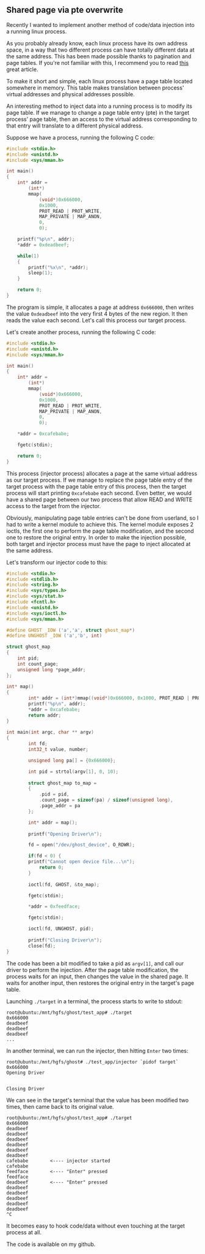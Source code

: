 ## Shared page via pte overwrite

Recently I wanted to implement another method of code/data injection into a 
running linux process. 

As you probably already know, each linux process have its own address space, 
in a way that two different process can have totally different data at the same 
address. This has been made possible thanks to pagination and page tables. If 
you're not familiar with this, I recommend you to read 
[this](https://www.triplefault.io/2017/07/introduction-to-ia-32e-hardware-paging.html) great article.

To make it short and simple, each linux process have a page table located 
somewhere in memory. This table makes translation between process' virtual 
addresses and physical addresses possible.

An interesting method to inject data into a running process is to modify its 
page table. If we manage to change a page table entry (pte) in the target process' 
page table, then an access to the virtual address corresponding to that entry will 
translate to a different physical address.

Suppose we have a process, running the following C code:

```c
#include <stdio.h>
#include <unistd.h>
#include <sys/mman.h>

int main()
{
    int* addr = 
        (int*)
        mmap(
            (void*)0x666000, 
            0x1000, 
            PROT_READ | PROT_WRITE, 
            MAP_PRIVATE | MAP_ANON, 
            0, 
            0);

    printf("%p\n", addr);
    *addr = 0xdeadbeef;

    while(1)
    {
        printf("%x\n", *addr);
        sleep(1);
    }

    return 0;
}
```

The program is simple, it allocates a page at address `0x666000`, then writes 
the value `0xdeadbeef` into the very first 4 bytes of the new region. It then 
reads the value each second. Let's call this process our target process.

Let's create another process, running the following C code: 

```c
#include <stdio.h>
#include <unistd.h>
#include <sys/mman.h>

int main()
{
    int* addr = 
        (int*)
        mmap(
            (void*)0x666000, 
            0x1000, 
            PROT_READ | PROT_WRITE, 
            MAP_PRIVATE | MAP_ANON, 
            0, 
            0);

    *addr = 0xcafebabe;

    fgetc(stdin);

    return 0;
}
```

This process (injector process) allocates a page at the same virtual address as our target
process. If we manage to replace the page table entry of the target process
with the page table entry of this process, then the target process will start
printing `0xcafebabe` each second. Even better, we would have a shared page 
between our two process that allow READ and WRITE access to the target from the injector.

Obviously, manipulating page table entries can't be done from userland, so I 
had to write a kernel module to achieve this. The kernel module exposes 2 ioctls,
the first one to perform the page table modification, and the second one to 
restore the original entry. In order to make the injection possible, both 
target and injector process must have the page to inject 
allocated at the same address.

Let's transform our injector code to this:

```c
#include <stdio.h>
#include <stdlib.h>
#include <string.h>
#include <sys/types.h>
#include <sys/stat.h>
#include <fcntl.h>
#include <unistd.h>
#include <sys/ioctl.h>
#include <sys/mman.h>

#define GHOST _IOW ('a','a', struct ghost_map*)
#define UNGHOST _IOW ('a','b', int)

struct ghost_map                                                                
{                                                                               
	int pid;                                                                    
	int count_page;                                                             
	unsigned long *page_addr;                                                   
};
 
int* map()
{
    	int* addr = (int*)mmap((void*)0x666000, 0x1000, PROT_READ | PROT_WRITE, MAP_PRIVATE | MAP_ANON, 0, 0);
    	printf("%p\n", addr);
    	*addr = 0xcafebabe;
    	return addr;
}
 
int main(int argc, char ** argv)
{
        int fd;
        int32_t value, number;

        unsigned long pa[] = {0x666000};

        int pid = strtol(argv[1], 0, 10);
		
		struct ghost_map to_map = 
        {
            .pid = pid, 
            .count_page = sizeof(pa) / sizeof(unsigned long), 
            .page_addr = pa
        };

        int* addr = map();
 
        printf("Opening Driver\n");

        fd = open("/dev/ghost_device", O_RDWR);

        if(fd < 0) {
	    printf("Cannot open device file...\n");
            return 0;
        }
 
        ioctl(fd, GHOST, &to_map); 

        fgetc(stdin);

        *addr = 0xfeedface;

        fgetc(stdin);

        ioctl(fd, UNGHOST, pid); 
 
        printf("Closing Driver\n");
        close(fd);
}
```

The code has been a bit modified to take a pid as `argv[1]`, and call our driver
to perform the injection. After the page table modification, the process waits
for an input, then changes the value in the shared page. It waits for another 
input, then restores the original entry in the target's page table.

Launching `./target` in a terminal, the process starts to write to stdout:

```
root@ubuntu:/mnt/hgfs/ghost/test_app# ./target 
0x666000
deadbeef
deadbeef
deadbeef
...
```

In another terminal, we can run the injector, then hitting `Enter` two times: 

```
root@ubuntu:/mnt/hgfs/ghost# ./test_app/injector `pidof target`
0x666000
Opening Driver


Closing Driver
``` 

We can see in the target's terminal that the value has been modified two times,
then came back to its original value.

```
root@ubuntu:/mnt/hgfs/ghost/test_app# ./target 
0x666000
deadbeef
deadbeef
deadbeef
deadbeef
deadbeef
deadbeef
cafebabe        <---- injector started 
cafebabe
feedface        <---- "Enter" pressed
feedface
deadbeef        <---- "Enter" pressed
deadbeef
deadbeef
deadbeef
deadbeef
deadbeef
^C
```

It becomes easy to hook code/data without even touching at the target process at all.

The code is available on my github.
